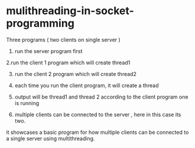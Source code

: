 # mulithreading-in-socket-programming
Three programs ( two clients on single server ) 
 1. run the server program first
 
 2.run the client 1 program which will create thread1 
 
3. run the client 2 program which will create thread2
 
 4. each time you run the client program, it will create a thread

5. output will be thread1 and thread 2 according to the client program one is running

6. multiple clients can be connected to the server , here in this case its two.
 
 it showcases a basic program for how multiple clients can be connected to a single server using multithreading. 
